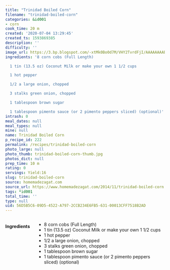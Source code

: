 ```yaml
---
title: "Trinidad Boiled Corn"
filename: "trinidad-boiled-corn"
categories: &id001
- corn
cook_time: 20 m
created: '2020-07-04 13:29:45'
created_ts: 1593869385
description: ''
difficulty: ''
image_url: https://3.bp.blogspot.com/-xtMk0Bo0d7M/VHY2TvrdFjI/AAAAAAAABzg/ODN5VSOyfIw/s1600/Boiled_Corn4.jpg
ingredients: '8 corn cobs (Full Length)

  1 tin (13.5 oz) Coconut Milk or make your own 1 1/2 cups

  1 hot pepper

  1/2 a large onion, chopped

  3 stalks green onion, chopped

  1 tablespoon brown sugar

  1 tablespoon pimento sauce (or 2 pimento peppers sliced) (optional)'
intrash: 0
meal_dates: null
meal_types: null
mine: null
name: Trinidad Boiled Corn
p_recipe_id: 222
permalink: /recipes/trinidad-boiled-corn
photo_large: null
photo_thumb: trinidad-boiled-corn-thumb.jpg
photos_dict: null
prep_time: 10 m
rating: 0
servings: Yield:16
slug: trinidad-boiled-corn
source: homemadezagat.com
source_url: https://www.homemadezagat.com/2014/11/trinidad-boiled-corn.html
tags: *id001
total_time: ''
type: null
uid: 56D5B5C6-09D5-4522-A797-2CCB234E6FB5-631-00013CFF7518B2AD
---
```

<div class="large-8 medium-7 columns" id="writeup">	</div><!-- #writeup -->
</div><!-- #row-one -->
<div class="row" id="row-two">	<div class="medium-4 small-5 columns" id="ingredients"><h4>Ingredients</h4><div class="box box-ingredients content"><ul>
<li>8 corn cobs (Full Length)</li>
<li>1 tin (13.5 oz) Coconut Milk or make your own 1 1/2 cups</li>
<li>1 hot pepper</li>
<li>1/2 a large onion, chopped</li>
<li>3 stalks green onion, chopped</li>
<li>1 tablespoon brown sugar</li>
<li>1 tablespoon pimento sauce (or 2 pimento peppers sliced) (optional)</li>
</ul>
</div>	</div>	<div class="medium-6 small-7 columns" id="directions">	</div>